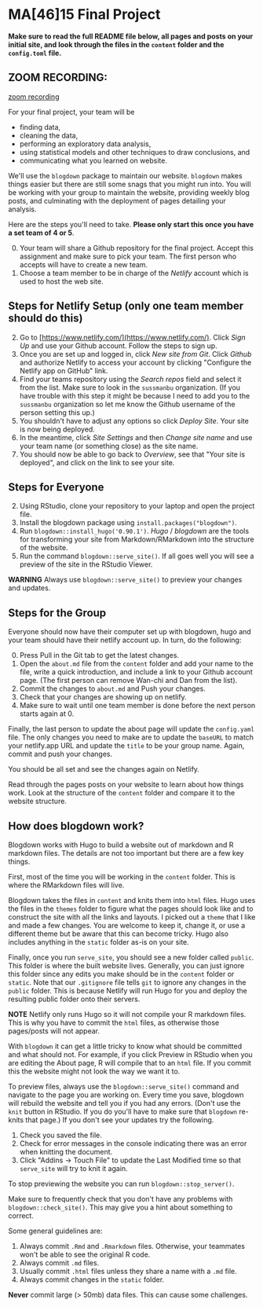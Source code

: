 # MA[46]15 Final Project

**Make sure to read the full README file below, all pages and posts on your initial site, and look through the files in the `content` folder and the `config.toml` file.**

## ZOOM RECORDING:
[zoom recording](https://photos.google.com/share/AF1QipPklnf4x3KzSFGAmso8MMI7WPcWwKVKCUuUhl1MxNDzjjSPCwk5nHDcShPNnOKWIQ?key=ZVJnMW5NYnNEbW9KRFpSYXRLREZkREVHUnV4cW9n)

For your final project, your team will be 


* finding data,
* cleaning the data,
* performing an exploratory data analysis, 
* using statistical models and other techniques to draw conclusions, and
* communicating what you learned on website.

We'll use the `blogdown` package to maintain our website. `blogdown` makes things easier but there are still some snags that you might run into. 
You will be working with your group to maintain the website, providing weekly blog posts, and culminating with the deployment of pages detailing your analysis.


Here are the steps you'll need to take. __Please only start this once you have a set team of 4 or 5__.


0. Your team will share a Github repository for the final project. Accept this assignment and make sure to pick your team. The first person who accepts will have to create a new team.
1. Choose a team member to be in charge of the _Netlify_ account which is used to host the web site.

## Steps for Netlify Setup (only one team member should do this)

2. Go to [https://www.netlify.com/](https://www.netlify.com/). Click _Sign Up_ and use your Github account. Follow the steps to sign up.
3. Once you are set up and logged in, click _New site from Git_. Click _Github_ and authorize Netlify to access your account by clicking "Configure the Netlify app on GitHub" link. 
4. Find your teams repository using the _Search repos_ field and select it from the list. Make sure to look in the `sussmanbu` organization. (If you have trouble with this step it might be because I need to add you to the `sussmanbu` organization so let me know the Github username of the person setting this up.)
5. You shouldn't have to adjust any options so click _Deploy Site_. Your site is now being deployed.
6. In the meantime, click _Site Settings_ and then _Change site name_ and use your team name (or something close) as the site name.
7. You should now be able to go back to _Overview_, see that "Your site is deployed", and click on the link to see your site. 


## Steps for Everyone


2. Using RStudio, clone your repository to your laptop and open the project file.
3. Install the blogdown package using `install.packages("blogdown")`. 
4. Run `blogdown::install_hugo('0.90.1')`. _Hugo_ / _blogdown_ are the tools for transforming your site from Markdown/RMarkdown into the structure of the website.
5. Run the command `blogdown::serve_site()`. If all goes well you will see a preview of the site in the RStudio Viewer.

__WARNING__ Always use `blogdown::serve_site()` to preview your changes and updates.

## Steps for the Group

Everyone should now have their computer set up with blogdown, hugo and your team should have their netlify account up.
In turn, do the following:

0. Press Pull in the Git tab to get the latest changes.
1. Open the `about.md` file from the `content` folder and add your name to the file, write a quick introduction, and include a link to your Github account page. (The first person can remove Wan-chi and Dan from the list).
2. Commit the changes to `about.md` and Push your changes.
3. Check that your changes are showing up on netlify.
4. Make sure to wait until one team member is done before the next person starts again at 0.

Finally, the last person to update the about page will update the `config.yaml` file.
The only changes you need to make are to update the `baseURL` to match your netlify.app URL and update the `title` to be your group name.
Again, commit and push your changes.

You should be all set and see the changes again on Netlify.

Read through the pages posts on your website to learn about how things work. 
Look at the structure of the `content` folder and compare it to the website structure.


## How does blogdown work?

Blogdown works with Hugo to build a website out of markdown and R markdown files.
The details are not too important but there are a few key things.

First, most of the time you will be working in the `content` folder. This is where the RMarkdown files will live.

Blogdown takes the files in `content` and knits them into `html` files. Hugo uses the files in the `themes` folder to figure what the pages should look like and to construct the site with all the links and layouts.
I picked out a `theme` that I like and made a few changes. You are welcome to keep it, change it, or use a different theme but be aware that this can become tricky.
Hugo also includes anything in the `static` folder as-is on your site.

Finally, once you run `serve_site`, you should see a new folder called `public`. This folder is where the built website lives. Generally, you can just ignore this folder since any edits you make should be in the `content` folder or `static`.
Note that our `.gitignore` file tells `git` to ignore any changes in the `public` folder.
This is because Netlify will run Hugo for you and deploy the resulting public folder onto their servers.

__NOTE__ Netlify only runs Hugo so it will not compile your R markdown files. This is why you have to commit the `html` files, as otherwise those pages/posts will not appear.


With `blogdown` it can get a little tricky to know what should be committed and what should not.
For example, if you click Preview in RStudio when you are editing the About page, R will compile that to an `html` file.
If you commit this the website might not look the way we want it to.

To preview files, always use the `blogdown::serve_site()` command and navigate to the page you are working on.
Every time you save, blogdown will rebuild the website and tell you if you had any errors.
(Don't use the `knit` button in RStudio. If you do you'll have to make sure that `blogdown` re-knits that page.)
If you don't see your updates try the following. 

1. Check you saved the file.
2. Check for error messages in the console indicating there was an error when knitting the document.
3. Click "Addins -> Touch File" to update the Last Modified time so that `serve_site` will try to knit it again.


To stop previewing the website you can run `blogdown::stop_server()`.

Make sure to frequently check that you don't have any problems with `blogdown::check_site()`. This may give you a hint about something to correct.

Some general guidelines are:

1. Always commit `.Rmd` and `.Rmarkdown` files. Otherwise, your teammates won't be able to see the original R code.
2. Always commit `.md` files.
3. Usually commit `.html` files unless they share a name with a `.md` file.
4. Always commit changes in the `static` folder.

__Never__ commit large (> 50mb) data files. This can cause some challenges. 
